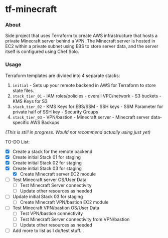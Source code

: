 # tf-minecraft

### About

Side project that uses Terraform to create AWS infrastructure that hosts a private Minecraft server behind a VPN. The Minecraft server is hosted in EC2 within a private subnet using EBS to store server data, and the server itself is configured using Chef Solo.

### Usage

Terraform templates are divided into 4 separate stacks:
  1) `initial`
    - Sets up your remote backend in AWS for Terraform to store state files.
  2) `stack_tier_01`
    - IAM roles/policies
    - overall VPC/network
    - S3 buckets
    - KMS Keys for S3
  3) `stack_tier_02`
    - KMS Keys for EBS/SSM
    - SSH keys
    - SSM Parameter for private half of SSH key
    - Security Groups
  4) `stack_tier_03` 
    - VPN/bastion
    - Minecraft server
    - Minecraft server data-specific AWS Backups

*(This is still in progress.  Would not recommend actually using just yet)*

TO-DO List:
- [x] Create a stack for the remote backend
- [x] Create initial Stack 01 for staging
- [x] Create initial Stack 02 for staging
- [x] Create initial Stack 03 for staging
  - [x] Create Minecraft server EC2 module
- [ ] Test Minecraft server OS/User Data 
  - [ ] Test Minecraft Server connectivity
  - [ ] Update other resources as needed
- [ ] Update initial Stack 03 for staging
  - [ ] Create Minecraft VPN/bastion EC2 module
- [ ] Test Minecraft VPN/bastion OS/User Data
  - [ ] Test VPN/bastion connectivity
  - [ ] Test Minecraft Server connectivity from VPN/bastion
  - [ ] Update other resources as needed
- [ ] Add more to list as I do/test stuff...
